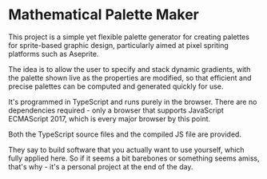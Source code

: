 # Mathematical Palette Maker
This project is a simple yet flexible palette generator for creating palettes for sprite-based graphic design, particularly aimed at pixel spriting platforms such as Aseprite.

The idea is to allow the user to specify and stack dynamic gradients, with the palette shown live as the properties are modified, so that efficient and precise palettes can be computed and generated quickly for use.

It's programmed in TypeScript and runs purely in the browser. There are no dependencies required - only a browser that supports JavaScript ECMAScript 2017, which is every major browser by this point.

Both the TypeScript source files and the compiled JS file are provided.

They say to build software that you actually want to use yourself, which fully applied here. So if it seems a bit barebones or something seems amiss, that's why - it's a personal project at the end of the day.
